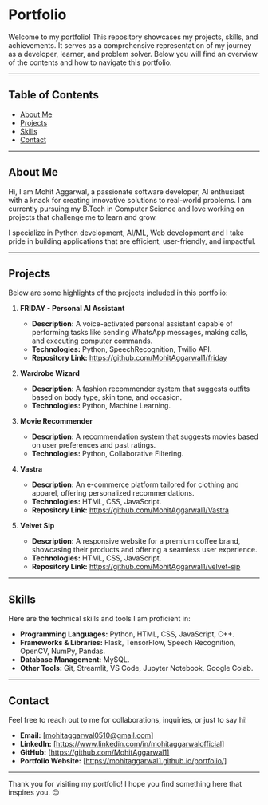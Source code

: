# Portfolio

Welcome to my portfolio! This repository showcases my projects, skills, and achievements. It serves as a comprehensive representation of my journey as a developer, learner, and problem solver. Below you will find an overview of the contents and how to navigate this portfolio.

---

## Table of Contents
- [About Me](#about-me)
- [Projects](#projects)
- [Skills](#skills)
- [Contact](#contact)

---

## About Me
Hi, I am Mohit Aggarwal, a passionate software developer, AI enthusiast with a knack for creating innovative solutions to real-world problems. I am currently pursuing my B.Tech in Computer Science and love working on projects that challenge me to learn and grow. 

I specialize in Python development, AI/ML, Web development and I take pride in building applications that are efficient, user-friendly, and impactful.

---

## Projects
Below are some highlights of the projects included in this portfolio:

1. **FRIDAY - Personal AI Assistant**
   - **Description:** A voice-activated personal assistant capable of performing tasks like sending WhatsApp messages, making calls, and executing computer commands.
   - **Technologies:** Python, SpeechRecognition, Twilio API.
   - **Repository Link:** https://github.com/MohitAggarwal1/friday

2. **Wardrobe Wizard**
   - **Description:** A fashion recommender system that suggests outfits based on body type, skin tone, and occasion.
   - **Technologies:** Python, Machine Learning.

3. **Movie Recommender**
   - **Description:** A recommendation system that suggests movies based on user preferences and past ratings.
   - **Technologies:** Python, Collaborative Filtering.

4. **Vastra**
   - **Description:** An e-commerce platform tailored for clothing and apparel, offering personalized recommendations.
   - **Technologies:** HTML, CSS, JavaScript.
   - **Repository Link:** https://github.com/MohitAggarwal1/Vastra

5. **Velvet Sip**
   - **Description:** A responsive website for a premium coffee brand, showcasing their products and offering a seamless user experience.
   - **Technologies:** HTML, CSS, JavaScript.
   - **Repository Link:** https://github.com/MohitAggarwal1/velvet-sip


---

## Skills
Here are the technical skills and tools I am proficient in:

- **Programming Languages:** Python, HTML, CSS, JavaScript, C++.
- **Frameworks & Libraries:** Flask, TensorFlow, Speech Recognition, OpenCV, NumPy, Pandas.
- **Database Management:** MySQL.
- **Other Tools:** Git, Streamlit, VS Code, Jupyter Notebook, Google Colab.

---

## Contact
Feel free to reach out to me for collaborations, inquiries, or just to say hi!

- **Email:** [mohitaggarwal0510@gmail.com]
- **LinkedIn:** [https://www.linkedin.com/in/mohitaggarwalofficial]
- **GitHub:** [https://github.com/MohitAggarwal1]
- **Portfolio Website:** [https://mohitaggarwal1.github.io/portfolio/]

---

Thank you for visiting my portfolio! I hope you find something here that inspires you. 😊
